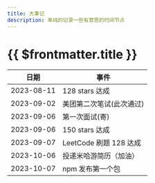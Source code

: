 ```yaml
---
title: 大事记
description: 单纯的记录一些有意思的时间节点
---
```


# {{ $frontmatter.title }}

| 日期       | 事件                     |
| ---------- | ------------------------ |
| 2023-08-11 | 128 stars 达成           |
| 2023-09-02 | 美团第二次笔试(此次通过) |
| 2023-09-06 | 第一次面试(寄)           |
| 2023-09-06 | 150 stars 达成           |
| 2023-09-07 | LeetCode 刷题 128 达成   |
| 2023-10-06 | 投递米哈游简历（加油）   |
| 2023-10-07 | npm 发布第一个包         |
